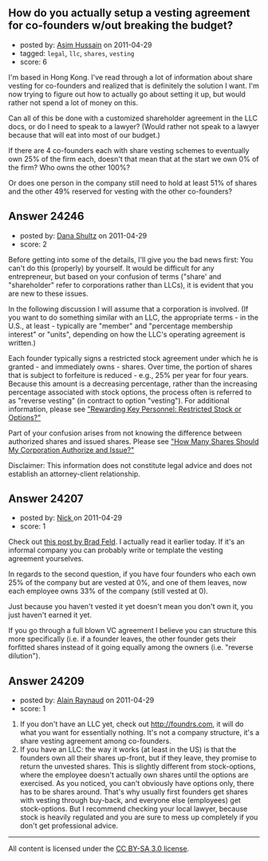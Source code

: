 ## How do you actually setup a vesting agreement for co-founders w/out breaking the budget?

- posted by: [Asim Hussain](https://stackexchange.com/users/-1/10104-asim-hussain) on 2011-04-29
- tagged: `legal`, `llc`, `shares`, `vesting`
- score: 6


I'm based in Hong Kong. I've read through a lot of information about share vesting for co-founders and realized that is definitely the solution I want. I'm now trying to figure out how to actually go about setting it up, but would rather not spend a lot of money on this.

Can all of this be done with a customized shareholder agreement in the LLC docs, or do I need to speak to a lawyer? (Would rather not speak to a lawyer because that will eat into most of our budget.)

If there are 4 co-founders each with share vesting schemes to eventually own 25% of the firm each, doesn't that mean that at the start we own 0% of the firm? Who owns the other 100%?

Or does one person in the company still need to hold at least 51% of shares and the other 49% reserved for vesting with the other co-founders?



## Answer 24246

- posted by: [Dana Shultz](https://stackexchange.com/users/-1/1841-dana-shultz) on 2011-04-29
- score: 2

<p>Before getting into some of the details, I'll give you the bad news first: You can't do this (properly) by yourself. It would be difficult for any entrepreneur, but based on your confusion of terms ("share' and "shareholder" refer to corporations rather than LLCs), it is evident that you are new to these issues.</p>

<p>In the following discussion I will assume that a corporation is involved. (If you want to do something similar with an LLC, the appropriate terms - in the U.S., at least - typically are "member" and "percentage membership interest" or "units", depending on how the LLC's operating agreement is written.)</p>

<p>Each founder typically signs a restricted stock agreement under which he is granted - and immediately owns - shares. Over time, the portion of shares that is subject to forfeiture is reduced - e.g., 25% per year for four years. Because this amount is a decreasing percentage, rather than the increasing percentage associated with stock options, the process often is referred to as "reverse vesting" (in contract to option "vesting"). For additional information, please see <a href="http://dana.sh/avUGIz" rel="nofollow">"Rewarding Key Personnel: Restricted Stock or Options?"</a></p>

<p>Part of your confusion arises from not knowing the difference between authorized shares and issued shares. Please see <a href="http://dana.sh/9q4OoC" rel="nofollow">"How Many Shares Should My Corporation Authorize and Issue?"</a></p>

<p>Disclaimer: This information does not constitute legal advice and does not establish an attorney-client relationship.</p>



## Answer 24207

- posted by: [Nick ](https://stackexchange.com/users/-1/1502-nick) on 2011-04-29
- score: 1

<p>Check out <a href="http://www.feld.com/wp/archives/2005/05/term-sheet-vesting.html" rel="nofollow">this post by Brad Feld</a>. I actually read it earlier today. If it's an informal company you can probably write or template the vesting agreement yourselves. </p>

<p>In regards to the second question, if you have four founders who each own 25% of the company but are vested at 0%, and one of them leaves, now each employee owns 33% of the company (still vested at 0). </p>

<p>Just because you haven't vested it yet doesn't mean you don't own it, you just haven't earned it yet. </p>

<p>If you go through a full blown VC agreement I believe you can structure this more specifically (i.e. if a founder leaves, the other founder gets their forfitted shares instead of it going equally among the owners (i.e. "reverse dilution").</p>



## Answer 24209

- posted by: [Alain Raynaud](https://stackexchange.com/users/-1/502-alain-raynaud) on 2011-04-29
- score: 1

 1. If you don't have an LLC yet, check out http://foundrs.com, it will do what you want for essentially nothing. It's not a company structure, it's a share vesting agreement among co-founders.
 2. If you have an LLC: the way it works (at least in the US) is that the founders own all their shares up-front, but if they leave, they promise to return the unvested shares. This is slightly different from stock-options, where the employee doesn't actually own shares until the options are exercised. As you noticed, you can't obviously have options only, there has to be shares around. That's why usually first founders get shares with vesting through buy-back, and everyone else (employees) get stock-options. But I recommend checking your local lawyer, because stock is heavily regulated and you are sure to mess up completely if you don't get professional advice.



---

All content is licensed under the [CC BY-SA 3.0 license](https://creativecommons.org/licenses/by-sa/3.0/).
